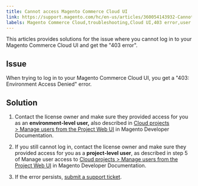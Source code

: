 ```yaml
---
title: Cannot access Magento Commerce Cloud UI
link: https://support.magento.com/hc/en-us/articles/360054143932-Cannot-access-Magento-Commerce-Cloud-UI
labels: Magento Commerce Cloud,troubleshooting,Cloud UI,403 error,user access
---
```


This articles provides solutions for the issue where you cannot log in to your Magento Commerce Cloud UI and get the "403 error".

## Issue

When trying to log in to your Magento Commerce Cloud UI, you get a "403: Environment Access Denied" error.

## Solution

1. Сontact the license owner and make sure they provided access for you as an **environment-level user,** also described in [Cloud projects > Manage users from the Project Web UI](https://devdocs.magento.com/cloud/project/user-admin.html#cloud-user-webinterface) in Magento Developer Documentation.

1. If you still cannot log in, сontact the license owner and make sure they provided access for you as a **project-level user**, as described in step 5 of Manage user access to [Cloud projects > Manage users from the Project Web UI](https://devdocs.magento.com/cloud/project/user-admin.html#cloud-user-webinterface) in Magento Developer Documentation.

1. If the error persists, [submit a support ticket](https://support.magento.com/hc/en-us/articles/360019088251).

